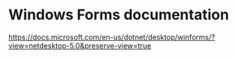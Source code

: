 # Windows Forms documentation #

<https://docs.microsoft.com/en-us/dotnet/desktop/winforms/?view=netdesktop-5.0&preserve-view=true>
